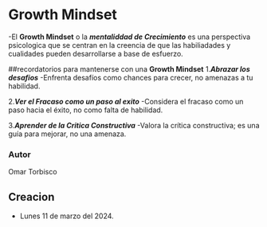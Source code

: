 # Growth Mindset
-El **Growth Mindset** o la ***mentaliddad de Crecimiento*** es una perspectiva psicologica que se centran en la creencia de que las habiliadades y cualidades pueden desarrollarse a base de esfuerzo. 

  ##recordatorios para mantenerse con una **Growth Mindset**
   1.***Abrazar los desafios***
    -Enfrenta desafíos como chances para crecer, no amenazas a tu habilidad.
    
   2.***Ver el Fracaso como un paso al exito***
    -Considera el fracaso como un paso hacia el éxito, no como falta de habilidad.
    
   3.***Aprender de la Critica Constructiva***
    -Valora la crítica constructiva; es una guía para mejorar, no una amenaza.

### Autor
Omar Torbisco

## Creacion
- Lunes 11 de marzo del 2024.
